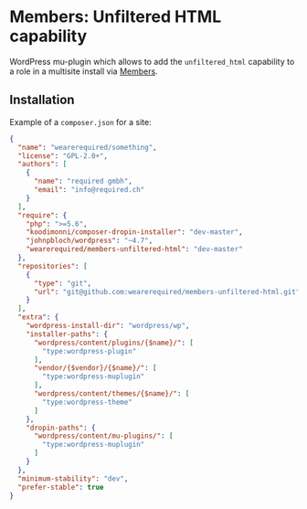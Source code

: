 
# Members: Unfiltered HTML capability

WordPress mu-plugin which allows to add the `unfiltered_html` capability to a role in a multisite install via [Members](https://wordpress.org/plugins/members/).

## Installation

Example of a `composer.json` for a site:

```json
{
  "name": "wearerequired/something",
  "license": "GPL-2.0+",
  "authors": [
    {
      "name": "required gmbh",
      "email": "info@required.ch"
    }
  ],
  "require": {
    "php": ">=5.6",
    "koodimonni/composer-dropin-installer": "dev-master",
    "johnpbloch/wordpress": "~4.7",
    "wearerequired/members-unfiltered-html": "dev-master"
  },
  "repositories": [
    {
      "type": "git",
      "url": "git@github.com:wearerequired/members-unfiltered-html.git"
    }
  ],
  "extra": {
    "wordpress-install-dir": "wordpress/wp",
    "installer-paths": {
      "wordpress/content/plugins/{$name}/": [
        "type:wordpress-plugin"
      ],
      "vendor/{$vendor}/{$name}/": [
        "type:wordpress-muplugin"
      ],
      "wordpress/content/themes/{$name}/": [
        "type:wordpress-theme"
      ]
    },
    "dropin-paths": {
      "wordpress/content/mu-plugins/": [
        "type:wordpress-muplugin"
      ]
    }
  },
  "minimum-stability": "dev",
  "prefer-stable": true
}
